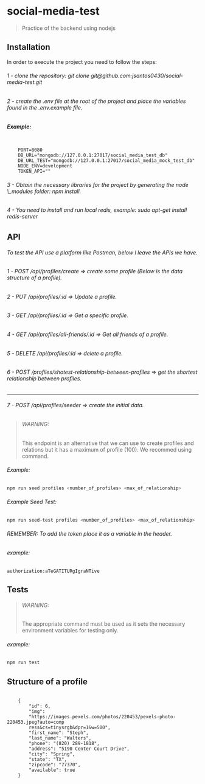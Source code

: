# social-media-test

<blockquote><p>Practice of the backend using nodejs</p></blockquote>

<h2>Installation</h2>

In order to execute the project you need to follow the steps:

<h6> 1 - clone the repository: git clone git@github.com:jsantos0430/social-media-test.git</h6>

<h6> 2 - create the .env file at the root of the project and place the variables found in the .env.example file.</h6>
<h6><b> Example:</b></h6>
<code>
    PORT=8080
    DB_URL="mongodb://127.0.0.1:27017/social_media_test_db"
    DB_URL_TEST="mongodb://127.0.0.1:27017/social_media_mock_test_db"
    NODE_ENV=development
    TOKEN_API=""
</code>

<h6> 3 - Obtain the necessary libraries for the project by generating the node \_modules folder: npm install.</h6>

<h6> 4 - You need to install and run local redis, example: sudo apt-get install redis-server</h6>

<h2>API</h2>

<h6> To test the API use a platform like Postman, below I leave the APIs we have.</h6>

<h6>1 - POST /api/profiles/create => create some profile (Below is the data structure of a profile).</h6>
<h6>2 - PUT /api/profiles/:id => Update a profile.</h6>
<h6>3 - GET /api/profiles/:id => Get a specific profile.</h6>
<h6>4 - GET /api/profiles/all-friends/:id => Get all friends of a profile.</h6>
<h6>5 - DELETE /api/profiles/:id => delete a profile.</h6>
<h6>6 - POST /profiles/shotest-relationship-between-profiles => get the shortest relationship between profiles.</h6>

-----
<h6>7 - POST /api/profiles/seeder => create the initial data.</h6>

<blockquote>
    <h6>WARNING:</h6>
        This endpoint is an alternative that we can use to create profiles and relations 
        but it has a maximum of profile (100). 
    We recommed using command.
</blockquote>

<h6>Example:</h6>

```bash
npm run seed profiles <number_of_profiles> <max_of_relationship>
```

<h6>Example Seed Test:</h6>

```bash
npm run seed-test profiles <number_of_profiles> <max_of_relationship>
```

<h6>REMEMBER: To add the token place it as a variable in the header. </h6>
<h6>example: </h6>

<code>authorization:aTeGATITURgIgraNTive</code>

<h2>Tests</h2>

<blockquote>
    <h6>WARNING:</h6>
        The appropriate command must be used as it sets the necessary environment variables for testing only.
</blockquote>

<h6>example: </h6>

```bash
npm run test
```

<h2>Structure of a profile</h2>
<code>
    {
        "id": 6,
        "img":
        "https://images.pexels.com/photos/220453/pexels-photo-220453.jpeg?auto=comp
        ress&cs=tinysrgb&dpr=1&w=500",
        "first_name": "Steph",
        "last_name": "Walters",
        "phone": "(820) 289-1818",
        "address": "5190 Center Court Drive",
        "city": "Spring",
        "state": "TX",
        "zipcode": "77370",
        "available": true
    }
</code>

